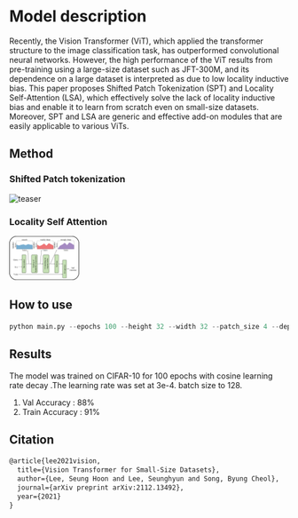 
# Model description
Recently, the Vision Transformer (ViT), which applied the transformer structure to the image classification task, has outperformed convolutional neural networks.
However, the high performance of the ViT results from pre-training using a large-size dataset such as JFT-300M, and its dependence on a large dataset is interpreted as due to low locality inductive bias. 
This paper proposes Shifted Patch Tokenization (SPT) and Locality Self-Attention (LSA), which effectively solve the lack of locality inductive bias and enable it to learn from scratch even on small-size datasets. 
Moreover, SPT and LSA are generic and effective add-on modules that are easily applicable to various ViTs.

## Method
### Shifted Patch tokenization
<!-- <div align="center"> -->
  <img src="SPT.png" width="25%" title="" alt="teaser">
<!-- </div> -->

### Locality Self Attention
<!-- <div align="center"> -->
  <img src="LSA.png" width="25%" title="" alt="teaser">
<!-- </div> -->

## How to use
```python
python main.py --epochs 100 --height 32 --width 32 --patch_size 4 --depth 9 --heads 2 --dim 192 --mlp_dim 384 
```

## Results
The model was trained on CIFAR-10 for 100 epochs with cosine learning rate decay .The learning rate was set at 3e-4. batch size to 128.
1. Val Accuracy : 88%
2. Train Accuracy : 91%

## Citation
```
@article{lee2021vision,
  title={Vision Transformer for Small-Size Datasets},
  author={Lee, Seung Hoon and Lee, Seunghyun and Song, Byung Cheol},
  journal={arXiv preprint arXiv:2112.13492},
  year={2021}
}
```
